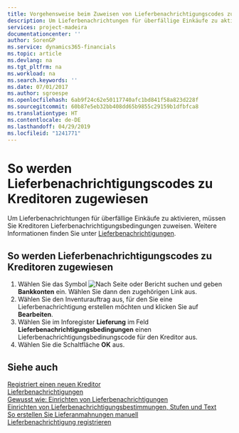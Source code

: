 ```yaml
---
title: Vorgehensweise beim Zuweisen von Lieferbenachrichtigungscodes zu Kreditoren
description: Um Lieferbenachrichtungen für überfällige Einkäufe zu aktivieren, müssen Sie Kreditoren Lieferbenachrichtigungsbedingungen zuweisen.
services: project-madeira
documentationcenter: ''
author: SorenGP
ms.service: dynamics365-financials
ms.topic: article
ms.devlang: na
ms.tgt_pltfrm: na
ms.workload: na
ms.search.keywords: ''
ms.date: 07/01/2017
ms.author: sgroespe
ms.openlocfilehash: 6ab9f24c62e50117740afc1bd841f58a823d228f
ms.sourcegitcommit: 60b87e5eb32bb408dd65b9855c29159b1dfbfca8
ms.translationtype: HT
ms.contentlocale: de-DE
ms.lasthandoff: 04/29/2019
ms.locfileid: "1241771"
---
```

# <a name="assign-delivery-reminder-codes-to-vendors"></a>So werden Lieferbenachrichtigungscodes zu Kreditoren zugewiesen
Um Lieferbenachrichtungen für überfällige Einkäufe zu aktivieren, müssen Sie Kreditoren Lieferbenachrichtigungsbedingungen zuweisen. Weitere Informationen finden Sie unter [Lieferbenachrichtigungen](delivery-reminders.md).  

## <a name="to-assign-delivery-reminders-codes-to-vendors"></a>So werden Lieferbenachrichtigungscodes zu Kreditoren zugewiesen  

1.  Wählen Sie das Symbol ![Nach Seite oder Bericht suchen](../../media/ui-search/search_small.png "Nach Seite oder Bericht suchen") und geben **Bankkonten** ein. Wählen Sie dann den zugehörigen Link aus.  
2.  Wählen Sie den Inventurauftrag aus, für den Sie eine Lieferbenachrichtigung erstellen möchten und klicken Sie auf **Bearbeiten**.  
3.  Wählen Sie im Inforegister **Lieferung** im Feld **Lieferbenachrichtigungsbedingungen** einen Lieferbenachrichtigungsbedinungscode für den Kreditor aus.  
4.  Wählen Sie die Schaltfläche **OK** aus.  

## <a name="see-also"></a>Siehe auch  
 [Registriert einen neuen Kreditor](../../purchasing-how-register-new-vendors.md)   
 [Lieferbenachrichtigungen](delivery-reminders.md)   
 [Gewusst wie: Einrichten von Lieferbenachrichtigungen](how-to-set-up-delivery-reminders.md)   
 [Einrichten von Lieferbenachrichtigungsbestimmungen, Stufen und Text](how-to-set-up-delivery-reminder-terms-levels-and-text.md)   
 [So erstellen Sie Lieferanmahnungen manuell](how-to-create-delivery-reminders-manually.md)   
 [Lieferbenachrichtigung registrieren](how-to-issue-delivery-reminders.md)
